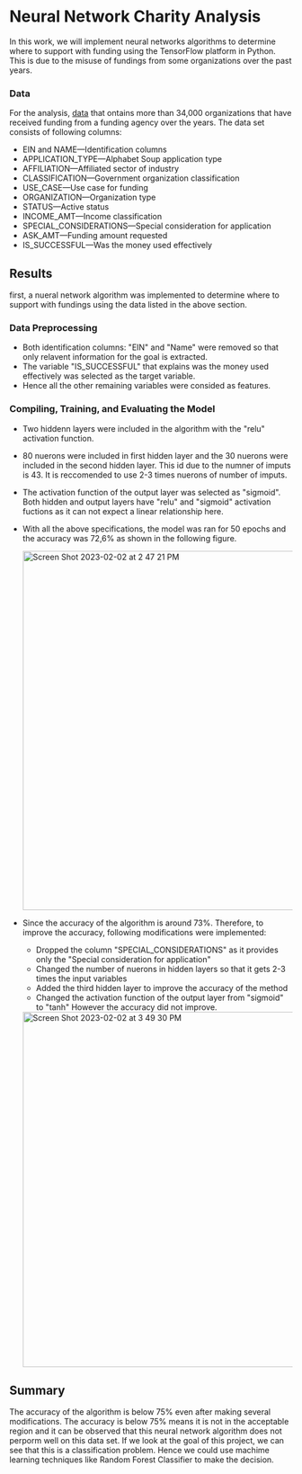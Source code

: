 # Neural Network Charity Analysis

In this work, we will implement neural networks algorithms to determine where to support with funding using the TensorFlow platform in Python. This is due to the misuse of fundings from some organizations over the past years.

### Data 
For the analysis, [data](https://github.com/ranilb/Neural_Network_Charity_Analysis/blob/main/charity_data.csv) that ontains more than 34,000 organizations that have received funding from a funding agency over the years. The data set consists of following columns:

* EIN and NAME—Identification columns
* APPLICATION_TYPE—Alphabet Soup application type
* AFFILIATION—Affiliated sector of industry
* CLASSIFICATION—Government organization classification
* USE_CASE—Use case for funding
* ORGANIZATION—Organization type
* STATUS—Active status
* INCOME_AMT—Income classification
* SPECIAL_CONSIDERATIONS—Special consideration for application
* ASK_AMT—Funding amount requested
* IS_SUCCESSFUL—Was the money used effectively



## Results
first, a nueral network algorithm was implemented to determine where to support with fundings using the data listed in the above section.


### Data Preprocessing

* Both identification columns: "EIN" and "Name" were removed so that only relavent information for the goal is extracted. 
* The variable "IS_SUCCESSFUL" that explains was the money used effectively was selected as the target variable. 
* Hence all the other remaining variables were consided as features. 

### Compiling, Training, and Evaluating the Model
* Two hiddenn layers were included in the algorithm with the "relu" activation function. 
* 80 nuerons were included in first hidden layer and the 30 nuerons were included in the second hidden layer. This id due to the numner of imputs is 43. It is reccomended to use 2-3 times nuerons of number of imputs.
* The activation function of the output layer was selected as "sigmoid". Both hidden and output layers have "relu" and "sigmoid" activation fuctions as it can not expect a linear relationship here. 
* With all the above specifications, the model was ran for 50 epochs and the accuracy was 72,6% as shown in the following figure.

    <img width="639" alt="Screen Shot 2023-02-02 at 2 47 21 PM" src="https://user-images.githubusercontent.com/112113327/216434931-f263f7b2-2fcb-453b-b814-c164dc96494a.png">

* Since the accuracy of the algorithm is around 73%. Therefore, to improve the accuracy, following modifications were implemented:
    * Dropped the column "SPECIAL_CONSIDERATIONS" as it provides only the "Special consideration for application"
    * Changed the number of nuerons in hidden layers so that it gets 2-3 times the input variables
    * Added the third hidden layer to improve the accuracy of the method
    * Changed the activation function of the output layer from "sigmoid" to "tanh"
 However the accuracy did not improve. 
 
 
    <img width="632" alt="Screen Shot 2023-02-02 at 3 49 30 PM" src="https://user-images.githubusercontent.com/112113327/216446427-a1637642-cd96-48d5-be5c-1c9a6ac5c6bf.png">



## Summary

The accuracy of the algorithm is below 75% even after making several modifications. The accuracy is below 75% means it is not in the acceptable region and it can be observed that this neural network algorithm does not perporm well on this data set. If we look at the goal of this project, we can see that this is a classification problem. Hence we could use machime learning techniques like Random Forest Classifier to make the decision.

